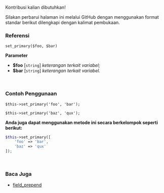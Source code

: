 Kontribusi kalian dibutuhkan!

Silakan perbarui halaman ini melalui GitHub dengan menggunakan format standar berikut dilengkapi dengan kalimat pembukaan.

### Referensi
`set_primary($foo, $bar)`

**Parameter**
* **$foo** [`string`] *keterangan terkait variabel;*
* **$bar** [`string`] *keterangan terkait variabel.*

&nbsp;

### Contoh Penggunaan
`$this->set_primary('foo', 'bar');`

`$this->set_primary('baz', 'qux');`

**Anda juga dapat menggunakan metode ini secara berkelompok seperti berikut:**
```php
$this->set_primary([
    'foo' => 'bar',
    'baz' => 'qux'
]);
```

&nbsp;

### Baca Juga
* [field_prepend](./field_prepend)
